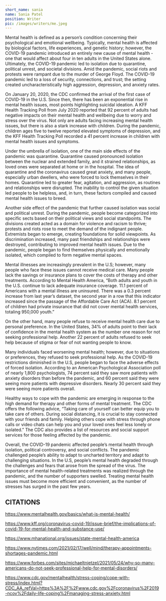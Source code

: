 ```yaml
---
short_name: sania
name: Sania Patel
position: Writer
pic: /images/writers/me.jpeg
---
```


Mental health is defined as a person’s condition concerning their psychological and emotional wellbeing. Typically, mental health is affected by biological factors, life experiences, and genetic history; however, the COVID-19 pandemic introduced an entirely new cause of mental health - one that would affect about four in ten adults in the United States alone. Ultimately, the COVID-19 pandemic led to isolation due to quarantine, political unrest, and societal divisions. Amid the pandemic, social riots and protests were rampant due to the murder of George Floyd. The COVID-19 pandemic led to a loss of security, connections, and trust; the setting created uncharacteristically high aggression, depression, and anxiety rates.

On January 20, 2020, the CDC confirmed the arrival of the first case of COVID-19 in the U.S. Since then, there has been an exponential rise in mental health issues, most points highlighting suicidal ideation. A KFF Health Tracking Poll from July 2020 reported that 92 percent of adults had negative impacts on their mental health and wellbeing due to worry and stress over the virus. Not only are adults facing increasing mental health issues, but there is also a stark increase with children. During the pandemic, children ages five to twelve reported elevated symptoms of depression, and the KFF Health Tracking Poll recorded a 41 percent increase in children with mental health issues and symptoms.

Under the umbrella of isolation, one of the main side effects of the pandemic was quarantine. Quarantine caused pronounced isolation between the nuclear and extended family, and it strained relationships, as loved ones were separated at home or in the hospital. The idea of quarantine and the coronavirus caused great anxiety, and many people, especially urban dwellers, who were forced to lock themselves in their homes. Quarantine led to greater fear, agitation, and aggression, as routines and relationships were disrupted. The inability to control the given situation led people to be helpless, and, in turn, these factors compiled and caused mental health issues to breed.

Another side effect of the pandemic that further caused isolation was social and political unrest. During the pandemic, people become categorized into specific sects based on their political views and social standpoints. The divisions created acted as a domain for violence and racism to thrive; protests and riots rose to meet the demand of the indignant people. Extremists began to emerge, creating foundations for solid viewpoints. As discrimination increased, many past friendships and relationships were destroyed, contributing to improved mental health issues. Due to the pandemic, people began to find themselves physically and emotionally isolated, which compiled to form negative mental spaces.

Mental illnesses are increasingly prevalent in the U.S; however, many people who face these issues cannot receive medical care. Many people lack the savings or insurance plans to cover the costs of therapy and other treatments. According to Mental Health America, “Both adults and youth in the U.S. continue to lack adequate insurance coverage. 11.1 percent of Americans with a mental illness are uninsured. There was a 0.3 percent increase from last year’s dataset, the second year in a row that this indicator increased since the passage of the Affordable Care Act (ACA). 8.1 percent of children had private insurance that did not cover mental health services, totaling 950,000 youth.”

On the other hand, many people refuse to receive mental health care due to personal preference. In the United States, 34% of adults point to their lack of confidence in the mental health system as the number one reason for not seeking professional help. Another 22 percent of adults refused to seek help because of stigma or fear of not wanting people to know.

Many individuals faced worsening mental health; however, due to situations or preferences, they refused to seek professional help. As the COVID-19 restrictions diminished in the U.S, people began to face the adverse effects of forced isolation. According to an American Psychological Association poll of nearly 1,800 psychologists, 74 percent said they saw more patients with anxiety disorders than before the pandemic, and 60 percent said they were seeing more patients with depressive disorders. Nearly 30 percent said they were seeing more patients overall.

Healthy ways to cope with the pandemic are emerging in response to the high demand for therapy and other forms of mental treatment. The CDC offers the following advice, “Taking care of yourself can better equip you to take care of others. During social distancing, it is crucial to stay connected with your friends and family. Helping others cope with stress through phone calls or video chats can help you and your loved ones feel less lonely or isolated.” The CDC also provides a list of resources and social support services for those feeling affected by the pandemic.

Overall, the COVID-19 pandemic affected people’s mental health through isolation, political controversy, and social conflicts. The pandemic challenged people’s ability to adapt to uncharted territory and adapt to challenging situations. In the U.S, people’s mental health degraded through the challenges and fears that arose from the spread of the virus. The importance of mental health-related treatments was realized through the pandemic, and the number of supporters swelled. Treating mental health issues must become more efficient and convenient, as the number of stresses has surged in the past few years.

## CITATIONS

https://www.mentalhealth.gov/basics/what-is-mental-health/

https://www.kff.org/coronavirus-covid-19/issue-brief/the-implications-of-covid-19-for-mental-health-and-substance-use/

https://www.mhanational.org/issues/state-mental-health-america

https://www.nytimes.com/2021/02/17/well/mind/therapy-appointments-shortages-pandemic.html

https://www.forbes.com/sites/michaeltnietzel/2021/05/24/why-so-many-americans-do-not-seek-professional-help-for-mental-disorders/

https://www.cdc.gov/mentalhealth/stress-coping/cope-with-stress/index.html?CDC_AA_refVal=https%3A%2F%2Fwww.cdc.gov%2Fcoronavirus%2F2019-ncov%2Fdaily-life-coping%2Fmanaging-stress-anxiety.html

